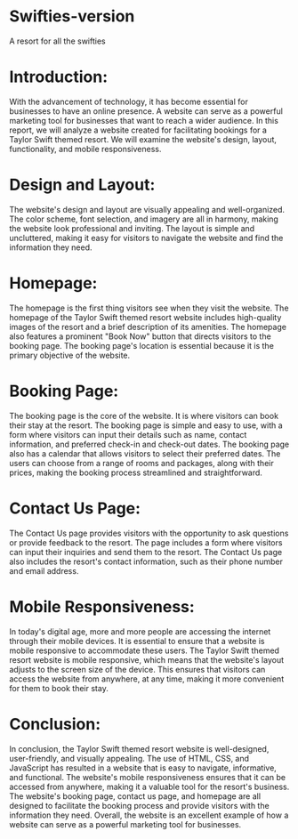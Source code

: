 # Swifties-version
A resort for all the swifties
# Introduction:
With the advancement of technology, it has become essential for businesses to have an online presence. A website can serve as a powerful marketing tool for businesses that want to reach a wider audience. In this report, we will analyze a website created for facilitating bookings for a Taylor Swift themed resort. We will examine the website's design, layout, functionality, and mobile responsiveness.

# Design and Layout:
The website's design and layout are visually appealing and well-organized. The color scheme, font selection, and imagery are all in harmony, making the website look professional and inviting. The layout is simple and uncluttered, making it easy for visitors to navigate the website and find the information they need.

# Homepage:
The homepage is the first thing visitors see when they visit the website. The homepage of the Taylor Swift themed resort website includes high-quality images of the resort and a brief description of its amenities. The homepage also features a prominent "Book Now" button that directs visitors to the booking page. The booking page's location is essential because it is the primary objective of the website.

# Booking Page:
The booking page is the core of the website. It is where visitors can book their stay at the resort. The booking page is simple and easy to use, with a form where visitors can input their details such as name, contact information, and preferred check-in and check-out dates. The booking page also has a calendar that allows visitors to select their preferred dates. The users can choose from a range of rooms and packages, along with their prices, making the booking process streamlined and straightforward.

# Contact Us Page:
The Contact Us page provides visitors with the opportunity to ask questions or provide feedback to the resort. The page includes a form where visitors can input their inquiries and send them to the resort. The Contact Us page also includes the resort's contact information, such as their phone number and email address.

# Mobile Responsiveness:
In today's digital age, more and more people are accessing the internet through their mobile devices. It is essential to ensure that a website is mobile responsive to accommodate these users. The Taylor Swift themed resort website is mobile responsive, which means that the website's layout adjusts to the screen size of the device. This ensures that visitors can access the website from anywhere, at any time, making it more convenient for them to book their stay.

# Conclusion:
In conclusion, the Taylor Swift themed resort website is well-designed, user-friendly, and visually appealing. The use of HTML, CSS, and JavaScript has resulted in a website that is easy to navigate, informative, and functional. The website's mobile responsiveness ensures that it can be accessed from anywhere, making it a valuable tool for the resort's business. The website's booking page, contact us page, and homepage are all designed to facilitate the booking process and provide visitors with the information they need. Overall, the website is an excellent example of how a website can serve as a powerful marketing tool for businesses.
